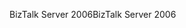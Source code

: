 <span data-ttu-id="b92bf-101">BizTalk Server 2006</span><span class="sxs-lookup"><span data-stu-id="b92bf-101">BizTalk Server 2006</span></span>